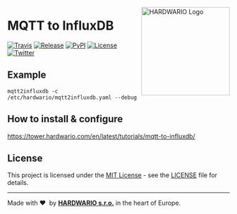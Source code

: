 <a href="https://www.hardwario.com/"><img src="https://www.hardwario.com/ci/assets/hw-logo.svg" width="200" alt="HARDWARIO Logo" align="right"></a>

# MQTT to InfluxDB

[![Travis](https://img.shields.io/travis/hardwario/bch-mqtt2influxdb/master.svg)](https://travis-ci.org/hardwario/bch-mqtt2influxdb)
[![Release](https://img.shields.io/github/release/hardwario/bch-mqtt2influxdb.svg)](https://github.com/hardwario/bch-mqtt2influxdb/releases)
[![PyPI](https://img.shields.io/pypi/v/mqtt2influxdb.svg)](https://pypi.org/project/mqtt2influxdb/)
[![License](https://img.shields.io/github/license/hardwario/bch-mqtt2influxdb.svg)](https://github.com/hardwario/bch-mqtt2influxdb/blob/master/LICENSE)
[![Twitter](https://img.shields.io/twitter/follow/hardwario_en.svg?style=social&label=Follow)](https://twitter.com/hardwario_en)


## Example

```
mqtt2influxdb -c /etc/hardwario/mqtt2influxdb.yaml --debug
```

## How to install & configure

https://tower.hardwario.com/en/latest/tutorials/mqtt-to-influxdb/

## License

This project is licensed under the [MIT License](https://opensource.org/licenses/MIT/) - see the [LICENSE](LICENSE) file for details.

---

Made with &#x2764;&nbsp; by [**HARDWARIO s.r.o.**](https://www.hardwario.com/) in the heart of Europe.
